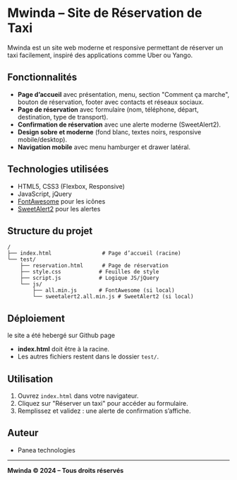 # Mwinda – Site de Réservation de Taxi

Mwinda est un site web moderne et responsive permettant de réserver un taxi facilement, inspiré des applications comme Uber ou Yango.

## Fonctionnalités
- **Page d’accueil** avec présentation, menu, section "Comment ça marche", bouton de réservation, footer avec contacts et réseaux sociaux.
- **Page de réservation** avec formulaire (nom, téléphone, départ, destination, type de transport).
- **Confirmation de réservation** avec une alerte moderne (SweetAlert2).
- **Design sobre et moderne** (fond blanc, textes noirs, responsive mobile/desktop).
- **Navigation mobile** avec menu hamburger et drawer latéral.

## Technologies utilisées
- HTML5, CSS3 (Flexbox, Responsive)
- JavaScript, jQuery
- [FontAwesome](https://fontawesome.com/) pour les icônes
- [SweetAlert2](https://sweetalert2.github.io/) pour les alertes

## Structure du projet
```
/
├── index.html                # Page d’accueil (racine)
└── test/
    ├── reservation.html      # Page de réservation
    ├── style.css            # Feuilles de style
    ├── script.js            # Logique JS/jQuery
    └── js/
        ├── all.min.js       # FontAwesome (si local)
        └── sweetalert2.all.min.js # SweetAlert2 (si local)
```

## Déploiement
le site a été hebergé sur Github page

- **index.html** doit être à la racine.
- Les autres fichiers restent dans le dossier `test/`.

## Utilisation
1. Ouvrez `index.html` dans votre navigateur.
2. Cliquez sur "Réserver un taxi" pour accéder au formulaire.
3. Remplissez et validez : une alerte de confirmation s’affiche.

## Auteur
- Panea technologies

---

**Mwinda © 2024 – Tous droits réservés**
